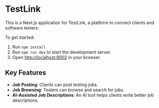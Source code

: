 # TestLink

This is a Next.js application for TestLink, a platform to connect clients and software testers.

To get started:
1. Run `npm install`
2. Run `npm run dev` to start the development server.
3. Open [http://localhost:9002](http://localhost:9002) in your browser.

## Key Features

- **Job Posting**: Clients can post testing jobs.
- **Job Browsing**: Testers can browse and search for jobs.
- **AI-Assisted Job Descriptions**: An AI tool helps clients write better job descriptions.

